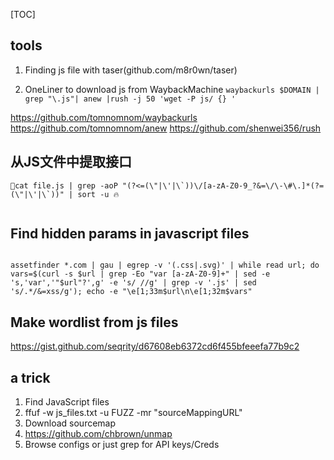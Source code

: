 
[TOC]

## tools

1. Finding js file with taser(github.com/m8r0wn/taser)    

2. OneLiner to download js from WaybackMachine
`waybackurls $DOMAIN | grep "\.js"| anew |rush -j 50 'wget -P js/ {} '`

https://github.com/tomnomnom/waybackurls
https://github.com/tomnomnom/anew
https://github.com/shenwei356/rush



## 从JS文件中提取接口
```shell
🧨cat file.js | grep -aoP "(?<=(\"|\'|\`))\/[a-zA-Z0-9_?&=\/\-\#\.]*(?=(\"|\'|\`))" | sort -u 🔥


```

## Find hidden params in javascript files

```shell

assetfinder *.com | gau | egrep -v '(.css|.svg)' | while read url; do vars=$(curl -s $url | grep -Eo "var [a-zA-Z0-9]+" | sed -e 's,'var','"$url"?',g' -e 's/ //g' | grep -v '.js' | sed 's/.*/&=xss/g'); echo -e "\e[1;33m$url\n\e[1;32m$vars"
```

## Make wordlist from js files

https://gist.github.com/seqrity/d67608eb6372cd6f455bfeeefa77b9c2



## a trick

1) Find JavaScript files
2) ffuf -w js_files.txt -u FUZZ -mr "sourceMappingURL"
3) Download sourcemap
4) https://github.com/chbrown/unmap
5) Browse configs or just grep for API keys/Creds


